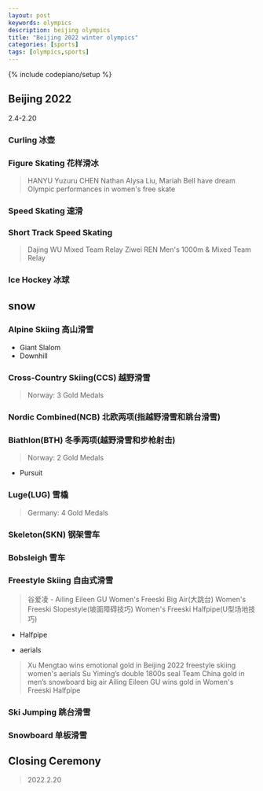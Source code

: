 ```yaml
---
layout: post
keywords: olympics 
description: beijing olympics
title: "Beijing 2022 winter olympics"
categories: [sports]
tags: [olympics,sports]
---
```

{% include codepiano/setup %}

## Beijing 2022

2.4-2.20

### Curling 冰壶

### Figure Skating 花样滑冰

> HANYU Yuzuru
> CHEN Nathan
> Alysa Liu, Mariah Bell have dream Olympic performances in women's free skate

### Speed Skating 速滑

### Short Track Speed Skating

> Dajing WU    Mixed Team Relay
> Ziwei REN     Men's 1000m &  Mixed Team Relay

### Ice Hockey 冰球

## snow

### Alpine Skiing 高山滑雪

* Giant Slalom
* Downhill

### Cross-Country Skiing(CCS) 越野滑雪

> Norway: 3 Gold Medals

### Nordic Combined(NCB) 北欧两项(指越野滑雪和跳台滑雪)

### Biathlon(BTH) 冬季两项(越野滑雪和步枪射击)

> Norway: 2 Gold Medals

* Pursuit

### Luge(LUG) 雪橇

> Germany: 4 Gold Medals

### Skeleton(SKN) 钢架雪车

### Bobsleigh 雪车

### Freestyle Skiing 自由式滑雪

> 谷爱凌 - Ailing Eileen GU
> Women's Freeski Big Air(大跳台)
> Women's Freeski Slopestyle(坡面障碍技巧)
> Women's Freeski Halfpipe(U型场地技巧)

* Halfpipe

* aerials

> Xu Mengtao wins emotional gold in Beijing 2022 freestyle skiing women's aerials
> Su Yiming’s double 1800s seal Team China gold in men’s snowboard big air
> Ailing Eileen GU wins gold in Women's Freeski Halfpipe

### Ski Jumping 跳台滑雪

### Snowboard 单板滑雪

## Closing Ceremony

> 2022.2.20
